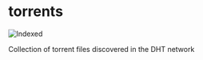 torrents 
========
![Indexed](https://img.shields.io/badge/indexed-203630-blue)

Collection of torrent files discovered in the DHT network
